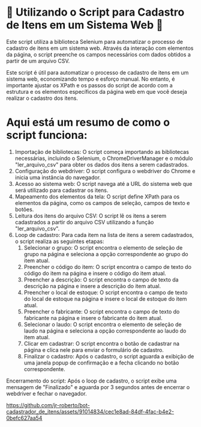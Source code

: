 
# 🤖 Utilizando o Script para Cadastro de Itens em um Sistema Web 📝



Este script utiliza a biblioteca Selenium para automatizar o processo de cadastro de itens em um sistema web. Através da interação com elementos da página, o script preenche os campos necessários com dados obtidos a partir de um arquivo CSV.


Este script é útil para automatizar o processo de cadastro de itens em um sistema web, economizando tempo e esforço manual. No entanto, é importante ajustar os XPath e os passos do script de acordo com a estrutura e os elementos específicos da página web em que você deseja realizar o cadastro dos itens.


# Aqui está um resumo de como o script funciona:

1. Importação de bibliotecas: O script começa importando as bibliotecas necessárias, incluindo o Selenium, o ChromeDriverManager e o módulo "ler_arquivo_csv" para obter os dados dos itens a serem cadastrados.
2. Configuração do webdriver: O script configura o webdriver do Chrome e inicia uma instância do navegador.
3. Acesso ao sistema web: O script navega até a URL do sistema web que será utilizado para cadastrar os itens.
4. Mapeamento dos elementos da tela: O script define XPath para os elementos da página, como os campos de seleção, campos de texto e botões.
5. Leitura dos itens do arquivo CSV: O script lê os itens a serem cadastrados a partir do arquivo CSV utilizando a função "ler_arquivo_csv".
6. Loop de cadastro: Para cada item na lista de itens a serem cadastrados, o script realiza as seguintes etapas:
   1. Selecionar o grupo: O script encontra o elemento de seleção de grupo na página e seleciona a opção correspondente ao grupo do item atual.
   2. Preencher o código do item: O script encontra o campo de texto do código do item na página e insere o código do item atual.
   3. Preencher a descrição: O script encontra o campo de texto da descrição na página e insere a descrição do item atual.
   4. Preencher o local de estoque: O script encontra o campo de texto do local de estoque na página e insere o local de estoque do item atual.
   5. Preencher o fabricante: O script encontra o campo de texto do fabricante na página e insere o fabricante do item atual.
   6. Selecionar o laudo: O script encontra o elemento de seleção de laudo na página e seleciona a opção correspondente ao laudo do item atual.
   7. Clicar em cadastrar: O script encontra o botão de cadastrar na página e clica nele para enviar o formulário de cadastro.
   8. Finalizar o cadastro: Após o cadastro, o script aguarda a exibição de uma janela popup de confirmação e a fecha clicando no botão correspondente.

Encerramento do script: Após o loop de cadastro, o script exibe uma mensagem de "Finalizado" e aguarda por 3 segundos antes de encerrar o webdriver e fechar o navegador.

https://github.com/jr-roberto/bot-cadastrador_de_itens/assets/91014834/cec1e8ad-84df-4fac-b4e2-0befc627aa54
